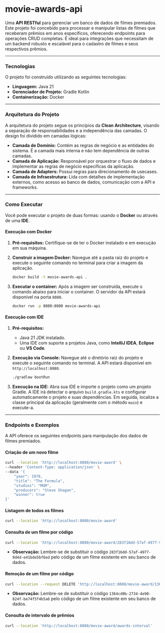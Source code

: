 # movie-awards-api

Uma **API RESTful** para gerenciar um banco de dados de filmes premiados. Este projeto foi concebido para processar e manipular listas de filmes que receberam prêmios em anos específicos, oferecendo endpoints para operações CRUD completas. É ideal para integrações que necessitam de um backend robusto e escalável para o cadastro de filmes e seus respectivos prêmios.

-----

### Tecnologias

O projeto foi construído utilizando as seguintes tecnologias:

* **Linguagem:** Java 21
* **Gerenciador de Projeto:** Gradle Kotlin
* **Containerização:** Docker

-----

### Arquitetura do Projeto

A arquitetura do projeto segue os princípios da **Clean Architecture**, visando a separação de responsabilidades e a independência das camadas. O design foi dividido em camadas lógicas:

* **Camada de Domínio:** Contém as regras de negócio e as entidades do sistema. É a camada mais interna e não tem dependência de outras camadas.
* **Camada de Aplicação:** Responsável por orquestrar o fluxo de dados e implementar as regras de negócio específicas da aplicação.
* **Camada de Adapters:** Possui regras para direcionamento de usecases.
* **Camada de Infraestrutura:** Lida com detalhes de implementação externos, como acesso ao banco de dados, comunicação com a API e frameworks.

-----

### Como Executar

Você pode executar o projeto de duas formas: usando o **Docker** ou através de uma **IDE**.

#### Execução com Docker

1.  **Pré-requisitos:** Certifique-se de ter o Docker instalado e em execução em sua máquina.

2.  **Construir a imagem Docker:** Navegue até a pasta raiz do projeto e execute o seguinte comando no terminal para criar a imagem da aplicação.

    ```bash
    docker build -t movie-awards-api .
    ```

3.  **Executar o container:** Após a imagem ser construída, execute o comando abaixo para iniciar o container. O servidor da API estará disponível na porta `8080`.

    ```bash
    docker run -p 8080:8080 movie-awards-api
    ```

#### Execução com IDE

1.  **Pré-requisitos:**

    * Java 21 JDK instalado.
    * Uma IDE com suporte a projetos Java, como **IntelliJ IDEA**, **Eclipse** ou **VS Code**.

2.  **Execução via Console:**
    Navegue até o diretório raiz do projeto e execute o seguinte comando no terminal. A API estará disponível em `http://localhost:8080`.

    ```bash
    ./gradlew bootRun
    ```

3.  **Execução na IDE:**
    Abra sua IDE e importe o projeto como um projeto Gradle. A IDE irá detectar o arquivo `build.gradle.kts` e configurar automaticamente o projeto e suas dependências. Em seguida, localize a classe principal da aplicação (geralmente com o método `main`) e execute-a.

-----

### Endpoints e Exemplos

A API oferece os seguintes endpoints para manipulação dos dados de filmes premiados.

#### **Criação de um novo filme**

```bash
curl --location 'http://localhost:8080/movie-award' \
--header 'Content-Type: application/json' \
--data '{
    "year": 1970,
    "title": "The Formula",
    "studios": "MGM",
    "producers": "Steve Shagan",
    "winner": true
}'
```

#### **Listagem de todos os filmes**

```bash
curl --location 'http://localhost:8080/movie-award'
```

#### **Consulta de um filme por código**

```bash
curl --location 'http://localhost:8080/movie-award/283f16dd-57af-4977-9d4d-e41bde5bf6ed'
```

* **Observação:** Lembre-se de substituir o código `283f16dd-57af-4977-9d4d-e41bde5bf6ed` pelo código de um filme existente em seu banco de dados.

#### **Remoção de um filme por código**

```bash
curl --location --request DELETE 'http://localhost:8080/movie-award/1364cd0b-2734-4e90-824f-be74f5f4b5a6'
```

* **Observação:** Lembre-se de substituir o código `1364cd0b-2734-4e90-824f-be74f5f4b5a6` pelo código de um filme existente em seu banco de dados.

#### **Consulta de intervalo de prêmios**

```bash
curl --location 'http://localhost:8080/movie-award/awards-interval'
```